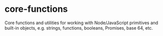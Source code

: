 # core-functions
Core functions and utilities for working with Node/JavaScript primitives and built-in objects, e.g. strings, functions, booleans, Promises, base 64, etc.
